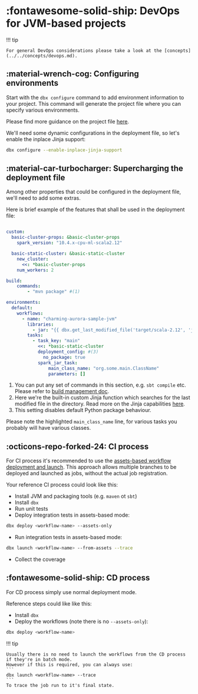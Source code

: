 # :fontawesome-solid-ship: DevOps for JVM-based projects

!!! tip

    For general DevOps considerations please take a look at the [concepts](../../concepts/devops.md).

## :material-wrench-cog: Configuring environments

Start with the `dbx configure` command to add environment information to your project.
This command will generate the project file where you can specify various environments.

Please find more guidance on the project file [here](../../reference/project.md).

We'll need some dynamic configurations in the deployment file, so let's enable the inplace Jinja support:

```bash
dbx configure --enable-inplace-jinja-support
```

## :material-car-turbocharger: Supercharging the deployment file

Among other properties that could be configured in the deployment file, we'll need to add some extras.

Here is brief example of the features that shall be used in the deployment file:

```yaml title="conf/deployment.yml" hl_lines="26"

custom:
  basic-cluster-props: &basic-cluster-props
    spark_version: "10.4.x-cpu-ml-scala2.12"

  basic-static-cluster: &basic-static-cluster
    new_cluster:
      <<: *basic-cluster-props
    num_workers: 2

build:
    commands:
        - "mvn package" #(1)

environments:
  default:
    workflows:
      - name: "charming-aurora-sample-jvm"
        libraries:
          - jar: "{{ dbx.get_last_modified_file('target/scala-2.12', 'jar') }}" #(2)
        tasks:
          - task_key: "main"
            <<: *basic-static-cluster
            deployment_config: #(3)
              no_package: true
            spark_jar_task:
                main_class_name: "org.some.main.ClassName"
                parameters: []

```


1. You can put any set of commands in this section, e.g. `sbt compile` etc. Please refer
   to [build management doc](../../features/build_management.md).
2. Here we're the built-in custom Jinja function which searches for the last modified file in the directory.
   Read more on the Jinja capabilities [here](../../features/jinja_support.md).
3. This setting disables default Python package behaviour.

Please note the highlighted `main_class_name` line, for various tasks you probably will have various classes.


## :octicons-repo-forked-24: CI process

For CI process it's recommended to use the [assets-based workflow deployment and launch](../../features/assets.md).
This approach allows multiple branches to be deployed and launched as jobs, without the actual job registration.

Your reference CI process could look like this:

* Install JVM and packaging tools (e.g. `maven` ot `sbt`)
* Install `dbx`
* Run unit tests
* Deploy integration tests in assets-based mode:
```bash
dbx deploy <workflow-name> --assets-only
```
* Run integration tests in assets-based mode:
```bash
dbx launch <workflow-name> --from-assets --trace
```
* Collect the coverage

## :fontawesome-solid-ship: CD process

For CD process simply use normal deployment mode.

Reference steps could like like this:

* Install `dbx`
* Deploy the workflows (note there is no `--assets-only`):

```bash
dbx deploy <workflow-name>
```

!!! tip

    Usually there is no need to launch the workflows from the CD process if they're in batch mode.
    However if this is required, you can always use:
    ```
    dbx launch <workflow-name> --trace
    ```
    To trace the job run to it's final state.

